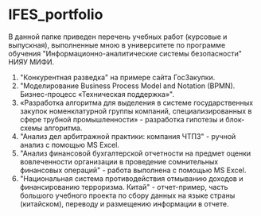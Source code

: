 # IFES_portfolio

В данной папке приведен перечень учебных работ (курсовые и выпускная), выполненные мною в университете по программе обучения "Информационно-аналитические системы безопасности" НИЯУ МИФИ.

1. "Конкурентная разведка" на примере сайта ГосЗакупки.
2. "Моделирование Business Process Model and Notation (BPMN). Бизнес-процесс «Техническая поддержка»".
3. «Разработка алгоритма для выделения в системе государственных закупок номенклатурной группы компаний, 
специализированных в сфере трубной промышленности» - разработка гипотезы и блок-схемы алгоритма.
4. "Анализ дел арбитражной практики: компания ЧТПЗ" - ручной анализ с помощью MS Excel.
5. "Анализ финансовой бухгалтерской отчетности на предмет оценки вовлеченности организации 
в проведение сомнительных финансовых операций" - работа выполнена с помощью MS Excel.
6. "Национальная система противодействия отмыванию доходов и финансированию терроризма. Китай" - отчет-пример, часть большого учебного проекта
по сбору данных на языке страны (китайском), переводу и размещению информации в отчете.

